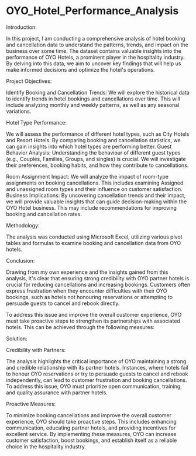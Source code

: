 # OYO_Hotel_Performance_Analysis

Introduction:


In this project, I am conducting a comprehensive analysis of hotel booking and cancellation data to understand 
the patterns, trends, and impact on the business over some time. The dataset contains valuable insights 
into the performance of OYO Hotels, a prominent player in the hospitality industry. By delving into this data, 
we aim to uncover key findings that will help us make informed decisions and optimize the hotel's operations.


Project Objectives:


Identify Booking and Cancellation Trends: We will explore the historical data to identify trends in hotel bookings and cancellations over time.
This will include analyzing monthly and weekly patterns, as well as any seasonal variations.

Hotel Type Performance:


We will assess the performance of different hotel types, such as City Hotels and Resort Hotels. 
By comparing booking and cancellation statistics, we can gain insights into which hotel types are performing better.
Guest Behavior Analysis: Understanding the behaviour of different guest types (e.g., Couples, Families, Groups, and singles) is crucial. 
We will investigate their preferences, booking habits, and how they contribute to cancellations.


Room Assignment Impact: We will analyze the impact of room-type assignments on booking cancellations. 
This includes examining Assigned and unassigned room types and their influence on customer satisfaction.
Business Implications: By uncovering cancellation trends and their impact, we will provide valuable insights that can guide decision-making within the OYO Hotel business.
This may include recommendations for improving booking and cancellation rates.

Methodology:

The analysis was conducted using Microsoft Excel, utilizing various pivot tables and formulas to examine booking and cancellation data from OYO hotels.



Conclusion:


Drawing from my own experience and the insights gained from this analysis, it's clear that ensuring strong credibility 
with OYO partner hotels is crucial for reducing cancellations and increasing bookings. Customers often express frustration 
when they encounter difficulties with their OYO bookings, such as hotels not honouring reservations or attempting to persuade guests to cancel and rebook directly.

To address this issue and improve the overall customer experience, OYO must take proactive steps to strengthen its partnerships with associated hotels. 
This can be achieved through the following measures:


Solution:

Credibility with Partners:

  
The analysis highlights the critical importance of OYO maintaining a strong and credible relationship with its partner hotels.
Instances, where hotels fail to honour OYO reservations or try to persuade guests to cancel and rebook independently, can lead to customer frustration and booking cancellations.
To address this issue, OYO must prioritize open communication, training, and quality assurance with partner hotels.

Proactive Measures:

To minimize booking cancellations and improve the overall customer experience, OYO should take proactive steps.
This includes enhancing communication, educating partner hotels, and providing incentives for excellent service.
By implementing these measures, OYO can increase customer satisfaction, boost bookings, and establish itself as a reliable choice in the hospitality industry.
